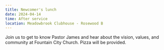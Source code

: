 ```yaml
---
title: Newcomer's lunch
date: 2024-04-14
time: After service
location: Meadowbrook Clubhouse - Rosewood B
---
```

Join us to get to know Pastor James and hear about the vision, values, and community at Fountain City Church. Pizza will be provided.
